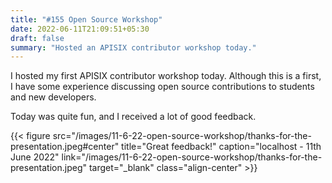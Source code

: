 ```yaml
---
title: "#155 Open Source Workshop"
date: 2022-06-11T21:09:51+05:30
draft: false
summary: "Hosted an APISIX contributor workshop today."
---
```


I hosted my first APISIX contributor workshop today. Although this is a first, I have some experience discussing open source contributions to students and new developers.

Today was quite fun, and I received a lot of good feedback.

{{< figure src="/images/11-6-22-open-source-workshop/thanks-for-the-presentation.jpeg#center" title="Great feedback!" caption="localhost - 11th June 2022" link="/images/11-6-22-open-source-workshop/thanks-for-the-presentation.jpeg" target="_blank" class="align-center" >}}
